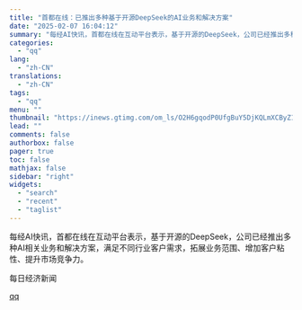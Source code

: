 ```yaml
---
title: "首都在线：已推出多种基于开源DeepSeek的AI业务和解决方案"
date: "2025-02-07 16:04:12"
summary: "每经AI快讯，首都在线在互动平台表示，基于开源的DeepSeek，公司已经推出多种AI相关业务和解决..."
categories:
  - "qq"
lang:
  - "zh-CN"
translations:
  - "zh-CN"
tags:
  - "qq"
menu: ""
thumbnail: "https://inews.gtimg.com/om_ls/O2H6gqodP0UfgBuY5DjKQLmXCByZ1HrMsYD-Rr-U-KDOAAA_640360/0"
lead: ""
comments: false
authorbox: false
pager: true
toc: false
mathjax: false
sidebar: "right"
widgets:
  - "search"
  - "recent"
  - "taglist"
---
```


每经AI快讯，首都在线在互动平台表示，基于开源的DeepSeek，公司已经推出多种AI相关业务和解决方案，满足不同行业客户需求，拓展业务范围、增加客户粘性、提升市场竞争力。

  

每日经济新闻

[qq](https://new.qq.com/rain/a/20250207A05SN800)
